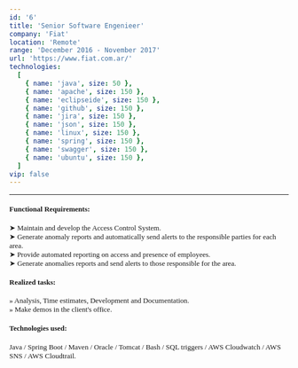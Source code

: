 ```yaml
---
id: '6'
title: 'Senior Software Engenieer'
company: 'Fiat'
location: 'Remote'
range: 'December 2016 - November 2017'
url: 'https://www.fiat.com.ar/'
technologies:
  [
    { name: 'java', size: 50 },
    { name: 'apache', size: 150 },
    { name: 'eclipseide', size: 150 },
    { name: 'github', size: 150 },
    { name: 'jira', size: 150 },
    { name: 'json', size: 150 },
    { name: 'linux', size: 150 },
    { name: 'spring', size: 150 },
    { name: 'swagger', size: 150 },
    { name: 'ubuntu', size: 150 },
  ]
vip: false
---
```


---

<font size = 2 face = "Andale Mono">

#### Functional Requirements:

➤ Maintain and develop the Access Control System.  
➤ Generate anomaly reports and automatically send alerts to the responsible parties for each area.  
➤ Provide automated reporting on access and presence of employees.  
➤ Generate anomalies reports and send alerts to those responsible for the area.

#### Realized tasks:

» Analysis, Time estimates, Development and Documentation.  
» Make demos in the client's office.

#### Technologies used:

Java / Spring Boot / Maven / Oracle / Tomcat / Bash / SQL triggers / AWS Cloudwatch / AWS SNS / AWS Cloudtrail.

</font>
